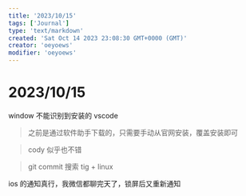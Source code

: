 ```yaml
---
title: '2023/10/15'
tags: ['Journal']
type: 'text/markdown'
created: 'Sat Oct 14 2023 23:08:30 GMT+0000 (GMT)'
creator: 'oeyoews'
modifier: 'oeyoews'
---
```


# 2023/10/15

window 不能识别到安装的 vscode

> 之前是通过软件助手下载的，只需要手动从官网安装，覆盖安装即可

> cody 似乎也不错

> git commit 搜索 tig + linux

ios 的通知真行，我微信都聊完天了，锁屏后又重新通知
